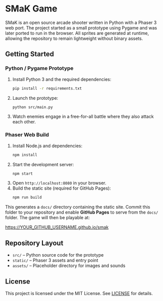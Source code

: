 # SMaK Game

SMaK is an open source arcade shooter written in Python with a Phaser 3 web port. The project started as a small prototype using Pygame and was later ported to run in the browser. All sprites are generated at runtime, allowing the repository to remain lightweight without binary assets.

## Getting Started

### Python / Pygame Prototype
1. Install Python 3 and the required dependencies:
   ```bash
   pip install -r requirements.txt
   ```
2. Launch the prototype:
   ```bash
   python src/main.py
   ```
3. Watch enemies engage in a free-for-all battle where they also attack each other.

### Phaser Web Build
1. Install Node.js and dependencies:
   ```bash
   npm install
   ```
2. Start the development server:
   ```bash
   npm start
   ```
3. Open `http://localhost:8080` in your browser.
4. Build the static site (required for GitHub Pages):
   ```bash
   npm run build
   ```

This generates a `docs/` directory containing the static site. Commit this
folder to your repository and enable **GitHub Pages** to serve from the `docs/`
folder. The game will then be playable at:

<https://YOUR_GITHUB_USERNAME.github.io/smak>

## Repository Layout
- `src/` – Python source code for the prototype
- `static/` – Phaser 3 assets and entry point
- `assets/` – Placeholder directory for images and sounds

## License

This project is licensed under the MIT License. See [LICENSE](LICENSE) for details.
